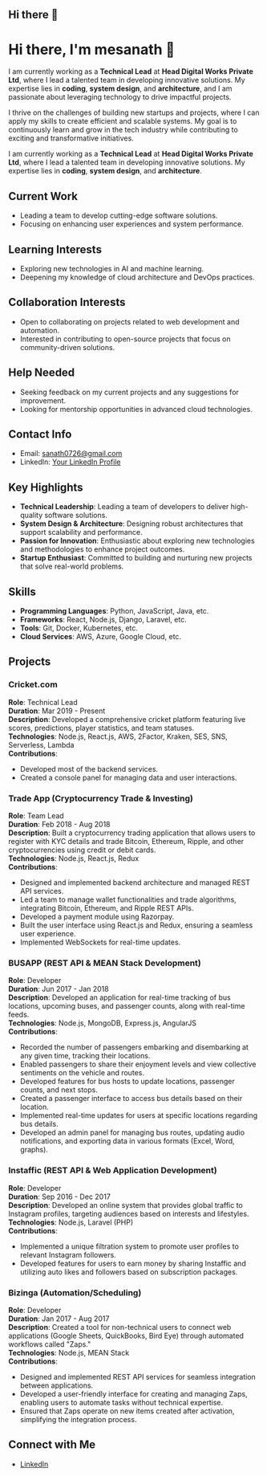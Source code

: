## Hi there 👋

<!--
**mesanath/mesanath** is a ✨ _special_ ✨ repository because its `README.md` (this file) appears on your GitHub profile.

Here are some ideas to get you started:

- 🔭 I’m currently working on ...
- 🌱 I’m currently learning ...
- 👯 I’m looking to collaborate on ...
- 🤔 I’m looking for help with ...
- 💬 Ask me about ...
- 📫 How to reach me: ...
- 😄 Pronouns: ...
- ⚡ Fun fact: ...
-->

# Hi there, I'm mesanath 👋

I am currently working as a **Technical Lead** at **Head Digital Works Private Ltd**, where I lead a talented team in developing innovative solutions. My expertise lies in **coding**, **system design**, and **architecture**, and I am passionate about leveraging technology to drive impactful projects.

I thrive on the challenges of building new startups and projects, where I can apply my skills to create efficient and scalable systems. My goal is to continuously learn and grow in the tech industry while contributing to exciting and transformative initiatives.

I am currently working as a **Technical Lead** at **Head Digital Works Private Ltd**, where I lead a talented team in developing innovative solutions. My expertise lies in **coding**, **system design**, and **architecture**.

## Current Work
- Leading a team to develop cutting-edge software solutions.
- Focusing on enhancing user experiences and system performance.

## Learning Interests
- Exploring new technologies in AI and machine learning.
- Deepening my knowledge of cloud architecture and DevOps practices.

## Collaboration Interests
- Open to collaborating on projects related to web development and automation.
- Interested in contributing to open-source projects that focus on community-driven solutions.

## Help Needed
- Seeking feedback on my current projects and any suggestions for improvement.
- Looking for mentorship opportunities in advanced cloud technologies.

## Contact Info
- Email: [sanath0726@gmail.com](mailto:sanath0726@gmail.com)
- LinkedIn: [Your LinkedIn Profile](https://www.linkedin.com/in/sai-sanath)


## Key Highlights
- **Technical Leadership**: Leading a team of developers to deliver high-quality software solutions.
- **System Design & Architecture**: Designing robust architectures that support scalability and performance.
- **Passion for Innovation**: Enthusiastic about exploring new technologies and methodologies to enhance project outcomes.
- **Startup Enthusiast**: Committed to building and nurturing new projects that solve real-world problems.

## Skills
- **Programming Languages**: Python, JavaScript, Java, etc.
- **Frameworks**: React, Node.js, Django, Laravel, etc.
- **Tools**: Git, Docker, Kubernetes, etc.
- **Cloud Services**: AWS, Azure, Google Cloud, etc.

## Projects

### Cricket.com
**Role**: Technical Lead  
**Duration**: Mar 2019 - Present  
**Description**: Developed a comprehensive cricket platform featuring live scores, predictions, player statistics, and team statuses.  
**Technologies**: Node.js, React.js, AWS, 2Factor, Kraken, SES, SNS, Serverless, Lambda  
**Contributions**:
- Developed most of the backend services.
- Created a console panel for managing data and user interactions.

### Trade App (Cryptocurrency Trade & Investing)
**Role**: Team Lead  
**Duration**: Feb 2018 - Aug 2018  
**Description**: Built a cryptocurrency trading application that allows users to register with KYC details and trade Bitcoin, Ethereum, Ripple, and other cryptocurrencies using credit or debit cards.  
**Technologies**: Node.js, React.js, Redux  
**Contributions**:
- Designed and implemented backend architecture and managed REST API services.
- Led a team to manage wallet functionalities and trade algorithms, integrating Bitcoin, Ethereum, and Ripple REST APIs.
- Developed a payment module using Razorpay.
- Built the user interface using React.js and Redux, ensuring a seamless user experience.
- Implemented WebSockets for real-time updates.

### BUSAPP (REST API & MEAN Stack Development)
**Role**: Developer  
**Duration**: Jun 2017 - Jan 2018  
**Description**: Developed an application for real-time tracking of bus locations, upcoming buses, and passenger counts, along with real-time feeds.  
**Technologies**: Node.js, MongoDB, Express.js, AngularJS  
**Contributions**:
- Recorded the number of passengers embarking and disembarking at any given time, tracking their locations.
- Enabled passengers to share their enjoyment levels and view collective sentiments on the vehicle and routes.
- Developed features for bus hosts to update locations, passenger counts, and next stops.
- Created a passenger interface to access bus details based on their location.
- Implemented real-time updates for users at specific locations regarding bus details.
- Developed an admin panel for managing bus routes, updating audio notifications, and exporting data in various formats (Excel, Word, graphs).

### Instaffic (REST API & Web Application Development)
**Role**: Developer  
**Duration**: Sep 2016 - Dec 2017  
**Description**: Developed an online system that provides global traffic to Instagram profiles, targeting audiences based on interests and lifestyles.  
**Technologies**: Node.js, Laravel (PHP)  
**Contributions**:
- Implemented a unique filtration system to promote user profiles to relevant Instagram followers.
- Developed features for users to earn money by sharing Instaffic and utilizing auto likes and followers based on subscription packages.

### Bizinga (Automation/Scheduling)
**Role**: Developer  
**Duration**: Jan 2017 - Aug 2017  
**Description**: Created a tool for non-technical users to connect web applications (Google Sheets, QuickBooks, Bird Eye) through automated workflows called "Zaps."  
**Technologies**: Node.js, MEAN Stack  
**Contributions**:
- Designed and implemented REST API services for seamless integration between applications.
- Developed a user-friendly interface for creating and managing Zaps, enabling users to automate tasks without technical expertise.
- Ensured that Zaps operate on new items created after activation, simplifying the integration process.

## Connect with Me
- [LinkedIn](https://www.linkedin.com/in/sai-sanath)
